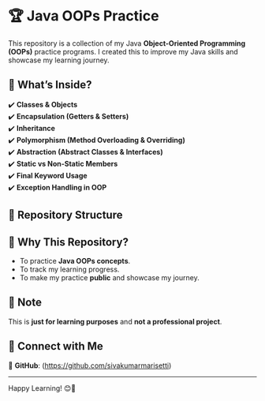 # 🏆 Java OOPs Practice  

This repository is a collection of my Java **Object-Oriented Programming (OOPs)** practice programs. I created this to improve my Java skills and showcase my learning journey.  

## 📖 What’s Inside?  
✔️ **Classes & Objects**  
✔️ **Encapsulation (Getters & Setters)**  
✔️ **Inheritance**  
✔️ **Polymorphism (Method Overloading & Overriding)**  
✔️ **Abstraction (Abstract Classes & Interfaces)**  
✔️ **Static vs Non-Static Members**  
✔️ **Final Keyword Usage**  
✔️ **Exception Handling in OOP**  

## 📂 Repository Structure  

## 🚀 Why This Repository?  
- To practice **Java OOPs concepts**.  
- To track my learning progress.  
- To make my practice **public** and showcase my journey.  

## 📌 Note  
This is **just for learning purposes** and **not a professional project**.  

## 📧 Connect with Me  
🔗 **GitHub**: (https://github.com/sivakumarmarisetti)  

---

Happy Learning! 😊🚀  
